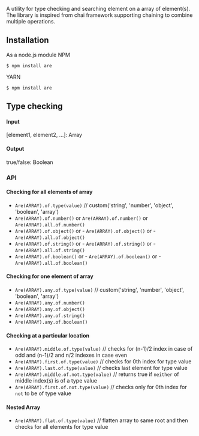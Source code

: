 A utility for type checking and searching element on a array of element(s). 
The library is inspired from chai framework supporting chaining to combine multiple operations.

## Installation

As a node.js module
NPM
```shell
$ npm install are
```

YARN
```shell
$ npm install are
```

## Type checking
#### Input 
\[element1, element2, ...]: Array

#### Output
true/false: Boolean

### API

#### Checking for all elements of array

 - `Are(ARRAY).of.type(value)` // custom('string', 'number', 'object', 'boolean', 'array')
 - `Are(ARRAY).of.number()` or `Are(ARRAY).of.number()` or `Are(ARRAY).all.of.number()`
 - `Are(ARRAY).of.object()` or - `Are(ARRAY).of.object()` or - `Are(ARRAY).all.of.object()`
 - `Are(ARRAY).of.string()` or - `Are(ARRAY).of.string()` or - `Are(ARRAY).all.of.string()`
 - `Are(ARRAY).of.boolean()` or - `Are(ARRAY).of.boolean()` or - `Are(ARRAY).all.of.boolean()`

#### Checking for one element of array

- `Are(ARRAY).any.of.type(value)` // custom('string', 'number', 'object', 'boolean', 'array')
- `Are(ARRAY).any.of.number()`
- `Are(ARRAY).any.of.object()`
- `Are(ARRAY).any.of.string()`
- `Are(ARRAY).any.of.boolean()`

#### Checking at a particular location

- `Are(ARRAY).middle.of.type(value)` // checks for (n-1)/2 index in case of odd and (n-1)/2 and n/2 indexes in case even
- `Are(ARRAY).first.of.type(value)` // checks for 0th index for type value
- `Are(ARRAY).last.of.type(value)` // checks last element for type value
- `Are(ARRAY).middle.of.not.type(value)` // returns true if `neither` of middle index(s) is of a type value
- `Are(ARRAY).first.of.not.type(value)` // checks only for 0th index for `not` to be of type value


#### Nested Array
- `Are(ARRAY).flat.of.type(value)` // flatten array to same root and then checks for all elements for type value
